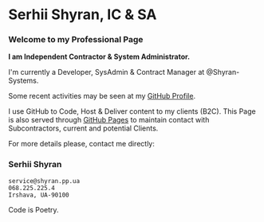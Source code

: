 # Serhii Shyran, IC & SA

### Welcome to my Professional Page

**I am Independent Contractor & System Administrator.**

I'm currently a Developer, SysAdmin & Contract Manager at @Shyran-Systems.

Some recent activities may be seen at my [GitHub Profile](https://github.com/sshyran).

I use GitHub to Code, Host & Deliver content to my clients (B2C). 
This Page is also served through [GitHub Pages](https://shyran-systems.github.io/www.shyran.pp.ua/) to maintain contact with Subcontractors, current and potential Clients.

For more details please, contact me directly: 

### Serhii Shyran
```
service@shyran.pp.ua
068.225.225.4
Irshava, UA-90100
```
Code is Poetry.

